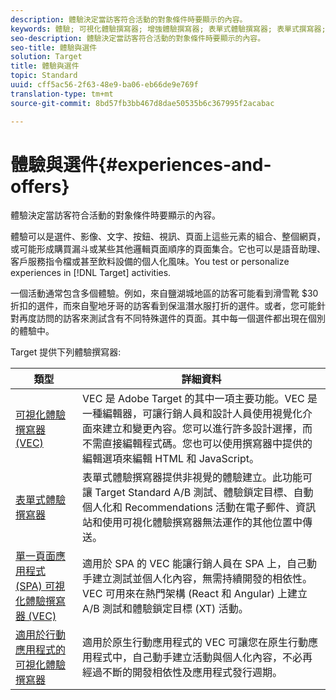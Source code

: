 ```yaml
---
description: 體驗決定當訪客符合活動的對象條件時要顯示的內容。
keywords: 體驗; 可視化體驗撰寫器; 增強體驗撰寫器; 表單式體驗撰寫器; 表單式撰寫器; 可視化撰寫; 體驗撰寫器; 混合內容, iFrame; iFrame 爆破; 爆破 iFrame; x-frame-options; x frame 選項; 跨來源; 跨來源問題; 驗證工作流程; IP 黑名單; IP 白名單
seo-description: 體驗決定當訪客符合活動的對象條件時要顯示的內容。
seo-title: 體驗與選件
solution: Target
title: 體驗與選件
topic: Standard
uuid: cff5ac56-2f63-48e9-ba06-eb66de9e769f
translation-type: tm+mt
source-git-commit: 8bd57fb3bb467d8dae50535b6c367995f2acabac

---
```



# 體驗與選件{#experiences-and-offers}

體驗決定當訪客符合活動的對象條件時要顯示的內容。

體驗可以是選件、影像、文字、按鈕、視訊、頁面上這些元素的組合、整個網頁，或可能形成購買漏斗或某些其他邏輯頁面順序的頁面集合。它也可以是語音助理、客戶服務指令檔或甚至飲料設備的個人化風味。You test or personalize experiences in [!DNL Target] activities.

一個活動通常包含多個體驗。例如，來自鹽湖城地區的訪客可能看到滑雪靴 $30 折扣的選件，而來自聖地牙哥的訪客看到保溫潛水服打折的選件。或者，您可能針對再度訪問的訪客來測試含有不同特殊選件的頁面。其中每一個選件都出現在個別的體驗中。

Target 提供下列體驗撰寫器:

| 類型 | 詳細資料 |
| --- | --- |
| [可視化體驗撰寫器 (VEC)](../c-experiences/c-visual-experience-composer/visual-experience-composer.md#concept_CF63320EB8924B2F9BDA3C72256DCE50) | VEC 是 Adobe Target 的其中一項主要功能。VEC 是一種編輯器，可讓行銷人員和設計人員使用視覺化介面來建立和變更內容。您可以進行許多設計選擇，而不需直接編輯程式碼。您也可以使用撰寫器中提供的編輯選項來編輯 HTML 和 JavaScript。 |
| [表單式體驗撰寫器](../c-experiences/form-experience-composer.md#task_FAC842A6535045B68B4C1AD3E657E56E) | 表單式體驗撰寫器提供非視覺的體驗建立。此功能可讓 Target Standard A/B 測試、體驗鎖定目標、自動個人化和 Recommendations 活動在電子郵件、資訊站和使用可視化體驗撰寫器無法運作的其他位置中傳送。 |
| [單一頁面應用程式 (SPA) 可視化體驗撰寫器 (VEC)](/help/c-experiences/spa-visual-experience-composer.md) | 適用於 SPA 的 VEC 能讓行銷人員在 SPA 上，自己動手建立測試並個人化內容，無需持續開發的相依性。VEC 可用來在熱門架構 (React 和 Angular) 上建立 A/B 測試和體驗鎖定目標 (XT) 活動。 |
| [適用於行動應用程式的可視化體驗撰寫器](/help/c-target-mobile-app/c-mobile-visual-experience-composer/mobile-visual-experience-composer.md) | 適用於原生行動應用程式的 VEC 可讓您在原生行動應用程式中，自己動手建立活動與個人化內容，不必再經過不斷的開發相依性及應用程式發行週期。 |



